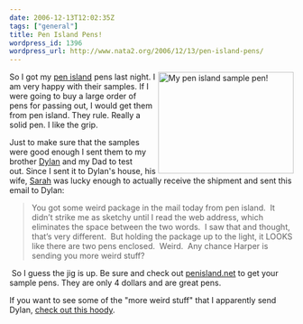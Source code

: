 ```yaml
---
date: 2006-12-13T12:02:35Z
tags: ["general"]
title: Pen Island Pens!
wordpress_id: 1396
wordpress_url: http://www.nata2.org/2006/12/13/pen-island-pens/
---
```


<p><a title="Photo Sharing" href="http://www.flickr.com/photos/natatwo/321424782/"><img height="180" alt="My pen island sample pen!" src="http://static.flickr.com/138/321424782_35382797e5_m.jpg" width="240" align="right"></a>So I got my <a href="http://penisland.net">pen island</a> pens last night. I am very happy with their samples. If I were going to buy a large order of pens for passing out, I would get them from pen island. They rule. Really a solid pen. I like the grip. </p> <p>Just to make sure that the samples were good enough I sent them to my brother <a href="http://dylanreed.org">Dylan</a>&nbsp;and my Dad&nbsp;to test out.&nbsp;Since&nbsp;I sent it to Dylan's house, his wife, <a href="http://photodork.org">Sarah</a>&nbsp;was lucky enough to actually receive the shipment and sent this email to Dylan:</p> <blockquote> <p>You got some weird package in the mail today from pen island.&nbsp; It didn’t strike me as sketchy until I read the web address, which eliminates the space between the two words.&nbsp; I saw that and thought, that’s very different.&nbsp; But holding the package up to the light, it LOOKS like there are two pens enclosed.&nbsp; Weird.&nbsp; Any chance Harper is sending you more weird stuff?</p></blockquote> <p>&nbsp;So I guess the jig is up. Be sure and check out <a href="http://penisland.net">penisland.net</a> to get your sample pens. They are only 4 dollars and are great pens. </p> <p>If you want to see&nbsp;some of the "more weird stuff" that I apparently send Dylan, <a href="http://dopeman.org/dylanhoody/">check out this hoody</a>. </p>
